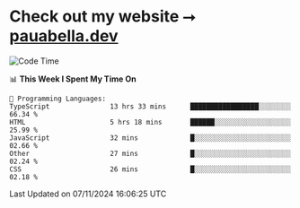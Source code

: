 # Check out my website ⭢ [pauabella.dev](https://pauabella.dev)

<!--START_SECTION:waka-->
![Code Time](http://img.shields.io/badge/Code%20Time-3%2C865%20hrs%2016%20mins-blue)

📊 **This Week I Spent My Time On** 

```text
💬 Programming Languages: 
TypeScript               13 hrs 33 mins      █████████████████░░░░░░░░   66.34 % 
HTML                     5 hrs 18 mins       ██████░░░░░░░░░░░░░░░░░░░   25.99 % 
JavaScript               32 mins             █░░░░░░░░░░░░░░░░░░░░░░░░   02.66 % 
Other                    27 mins             █░░░░░░░░░░░░░░░░░░░░░░░░   02.24 % 
CSS                      26 mins             █░░░░░░░░░░░░░░░░░░░░░░░░   02.18 % 
```


 Last Updated on 07/11/2024 16:06:25 UTC
<!--END_SECTION:waka-->
